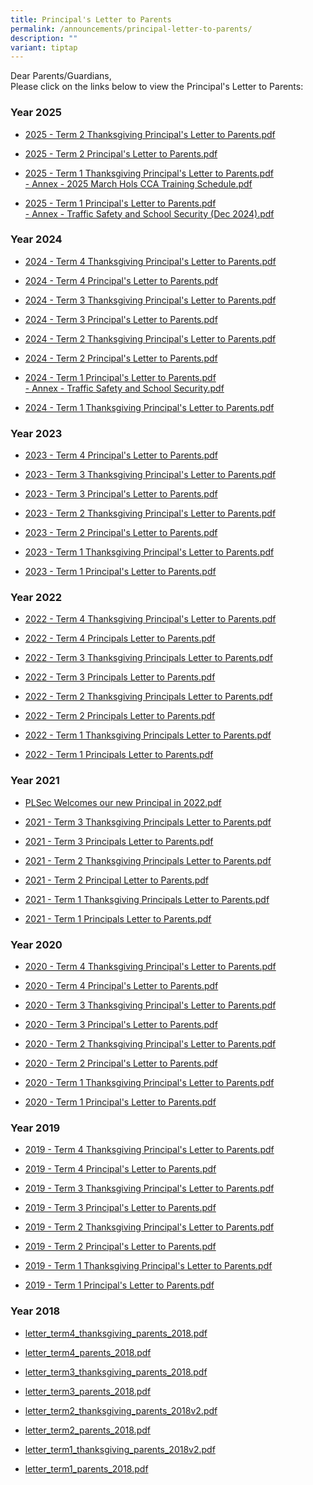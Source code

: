 ```yaml
---
title: Principal's Letter to Parents
permalink: /announcements/principal-letter-to-parents/
description: ""
variant: tiptap
---
```

<p>Dear Parents/Guardians,&nbsp;
<br>Please click on the links below to view the Principal's Letter to Parents:</p>
<h3>Year 2025</h3>
<ul data-tight="true" class="tight">
<li>
<p><a href="/files/2025___Term_2_Thanksgiving_Principal_s_Letter_to_Parents__final_.pdf" rel="noopener nofollow" target="_blank">2025 - Term 2 Thanksgiving Principal's Letter to Parents.pdf</a>
</p>
</li>
<li>
<p><a href="/files/2025___Term_2_Principal_s_Letter_to_Parents.pdf" rel="noopener nofollow" target="_blank">2025 - Term 2 Principal's Letter to Parents.pdf</a>
</p>
</li>
<li>
<p><a href="/files/2025___Term_1_Thanksgiving_Principal_s_Letter_to_Parents.pdf" rel="noopener nofollow" target="_blank">2025 - Term 1 Thanksgiving Principal's Letter to Parents.pdf</a>
<br><a href="/files/Annex___2025_March_Hols_CCA_Training_Schedule.pdf" rel="noopener nofollow" target="_blank">- Annex - 2025 March Hols CCA Training Schedule.pdf</a>
</p>
</li>
<li>
<p><a href="/files/2025___Term_1_Principal_s_Letter_to_Parents.pdf" rel="noopener nofollow" target="_blank">2025 - Term 1 Principal's Letter to Parents.pdf</a>
<br><a href="/files/Annex___Traffic_Safety_and_School_Security__Dec_2024_.pdf" rel="noopener nofollow" target="_blank">- Annex - Traffic Safety and School Security (Dec 2024).pdf</a>
</p>
</li>
</ul>
<h3>Year 2024</h3>
<ul data-tight="true" class="tight">
<li>
<p><a href="/files/2024___Term_4_Thanksgiving_Principal_s_Letter_to_Parents.pdf" rel="noopener noreferrer nofollow" target="_blank">2024 - Term 4 Thanksgiving Principal's Letter to Parents.pdf</a>
</p>
</li>
<li>
<p><a href="/files/2024___Term_4_Principal_s_Letter_to_Parents__final_.pdf" rel="noopener noreferrer nofollow" target="_blank">2024 - Term 4 Principal's Letter to Parents.pdf</a>
</p>
</li>
<li>
<p><a href="/files/2024___Term_3_Thanksgiving_Principal_s_Letter_to_Parents.pdf" rel="noopener noreferrer nofollow" target="_blank">2024 - Term 3 Thanksgiving Principal's Letter to Parents.pdf</a>
</p>
</li>
<li>
<p><a href="/files/2024___Term_3_Principal_s_Letter_to_Parents__final_.pdf" rel="noopener noreferrer nofollow" target="_blank">2024 - Term 3 Principal's Letter to Parents.pdf</a>
</p>
</li>
<li>
<p><a href="/files/2024___Term_2_Thanksgiving_Principal_s_Letter_to_Parents.pdf" rel="noopener noreferrer nofollow" target="_blank">2024 - Term 2 Thanksgiving Principal's Letter to Parents.pdf</a>
</p>
</li>
<li>
<p><a href="/files/2024___Term_2_Principal_s_Letter_to_Parents.pdf" rel="noopener noreferrer nofollow" target="_blank">2024 - Term 2 Principal's Letter to Parents.pdf</a>
</p>
</li>
<li>
<p><a href="/files/2024___Term_1_Principal_s_Letter_to_Parents.pdf" rel="noopener noreferrer nofollow" target="_blank">2024 - Term 1 Principal's Letter to Parents.pdf</a>
<br><a href="/files/Annex___Traffic_Safety_and_School_Security.pdf" rel="noopener noreferrer nofollow" target="_blank">- Annex - Traffic Safety and School Security.pdf</a>
</p>
</li>
<li>
<p><a href="/files/2024___Term_1_Thanksgiving_Principal_s_Letter_to_Parents.pdf" rel="noopener noreferrer nofollow" target="_blank">2024 - Term 1 Thanksgiving Principal's Letter to Parents.pdf</a>
</p>
</li>
</ul>
<h3>Year 2023</h3>
<ul>
<li>
<p><a href="/files/2023%20-%20term%204%20principal's%20letter%20to%20parents%20(final).pdf" rel="noopener noreferrer nofollow" target="_blank">2023 - Term 4 Principal's Letter to Parents.pdf</a>
</p>
</li>
<li>
<p><a href="/files/2023%20-%20term%203%20thanksgiving%20principal's%20letter%20to%20parents.pdf" rel="noopener noreferrer nofollow" target="_blank">2023 - Term 3 Thanksgiving Principal's Letter to Parents.pdf</a>
</p>
</li>
<li>
<p><a href="/files/2023%20-%20term%203%20principals%20letter%20to%20parents.pdf" rel="noopener noreferrer nofollow" target="_blank">2023 - Term 3 Principal's Letter to Parents.pdf</a>
</p>
</li>
<li>
<p><a href="/files/2023%20-%20term%202%20thanksgiving%20principals%20letter%20to%20parents.pdf" rel="noopener noreferrer nofollow" target="_blank">2023 - Term 2 Thanksgiving Principal's Letter to Parents.pdf</a>
</p>
</li>
<li>
<p><a href="/files/2023%20-%20Term%202%20Principals%20Letter%20to%20Parents.pdf" rel="noopener noreferrer nofollow" target="_blank">2023 - Term 2 Principal's Letter to Parents.pdf</a>
</p>
</li>
<li>
<p><a href="/files/2023%20-%20Term%201%20Thanksgiving%20Principals%20Letter%20to%20Parents.pdf" rel="noopener noreferrer nofollow" target="_blank">2023 - Term 1 Thanksgiving Principal's Letter to Parents.pdf</a>
<br>
</p>
</li>
<li>
<p><a href="/files/2023%20-%20Term%201%20Principals%20Letter%20to%20Parents.pdf" rel="noopener noreferrer nofollow" target="_blank">2023 - Term 1 Principal's Letter to Parents.pdf</a>
<br>
</p>
</li>
</ul>
<h3>Year 2022</h3>
<ul data-tight="true" class="tight">
<li>
<p><a href="/files/2022%20-%20Term%204%20Thanksgiving%20Principals%20Letter%20to%20Parents.pdf" rel="noopener noreferrer nofollow" target="_blank">2022 - Term 4 Thanksgiving Principal's Letter to Parents.pdf</a>
</p>
</li>
<li>
<p><a href="/files/2022%20-%20Term%204%20Principals%20Letter%20to%20Parents.pdf" rel="noopener noreferrer nofollow" target="_blank">2022 - Term 4 Principals Letter to Parents.pdf</a>
</p>
</li>
<li>
<p><a href="/files/2022%20-%20Term%203%20Thanksgiving%20Principals%20Letter%20to%20Parents.pdf" rel="noopener noreferrer nofollow" target="_blank">2022 - Term 3 Thanksgiving Principals Letter to Parents.pdf</a>
</p>
</li>
<li>
<p><a href="/files/2022%20-%20Term%203%20Principals%20Letter%20to%20Parents.pdf" rel="noopener noreferrer nofollow" target="_blank">2022 - Term 3 Principals Letter to Parents.pdf</a>
</p>
</li>
<li>
<p><a href="/files/2022%20-%20Term%202%20Thanksgiving%20Principals%20Letter%20to%20Parents.pdf" rel="noopener noreferrer nofollow" target="_blank">2022 - Term 2 Thanksgiving Principals Letter to Parents.pdf</a>
</p>
</li>
<li>
<p><a href="/files/2022%20-%20Term%202%20Principals%20Letter%20to%20Parents.pdf" rel="noopener noreferrer nofollow" target="_blank">2022 - Term 2 Principals Letter to Parents.pdf</a>
</p>
</li>
<li>
<p><a href="/files/2022%20-%20Term%201%20Thanksgiving%20Principals%20Letter%20to%20Parents.pdf" rel="noopener noreferrer nofollow" target="_blank">2022 - Term 1 Thanksgiving Principals Letter to Parents.pdf</a>
</p>
</li>
<li>
<p><a href="/files/2022%20-%20Term%201%20Principals%20Letter%20to%20Parents.pdf" rel="noopener noreferrer nofollow" target="_blank">2022 - Term 1 Principals Letter to Parents.pdf</a>
</p>
</li>
</ul>
<h3>Year 2021</h3>
<ul data-tight="true" class="tight">
<li>
<p><a href="/files/PLSec%20Welcomes%20our%20new%20Principal%20in%202022.pdf" rel="noopener noreferrer nofollow" target="_blank">PLSec Welcomes our new Principal in 2022.pdf</a>
</p>
</li>
<li>
<p><a href="/files/2021%20-%20Term%203%20Thanksgiving%20Principals%20Letter%20to%20Parents.pdf" rel="noopener noreferrer nofollow" target="_blank">2021 - Term 3 Thanksgiving Principals Letter to Parents.pdf</a>
</p>
</li>
<li>
<p><a href="/files/2021%20-%20Term%203%20Principals%20Letter%20to%20Parents.pdf" rel="noopener noreferrer nofollow" target="_blank">2021 - Term 3 Principals Letter to Parents.pdf</a>
</p>
</li>
<li>
<p><a href="/files/2021%20-%20Term%202%20Thanksgiving%20Principals%20Letter%20to%20Parents.pdf" rel="noopener noreferrer nofollow" target="_blank">2021 - Term 2 Thanksgiving Principals Letter to Parents.pdf</a>
</p>
</li>
<li>
<p><a href="/files/2021%20-%20Term%202%20Principal%20Letter%20to%20Parents.pdf" rel="noopener noreferrer nofollow" target="_blank">2021 - Term 2 Principal Letter to Parents.pdf</a>
</p>
</li>
<li>
<p><a href="/files/2021%20-%20Term%201%20Thanksgiving%20Principals%20Letter%20to%20Parents.pdf" rel="noopener noreferrer nofollow" target="_blank">2021 - Term 1 Thanksgiving Principals Letter to Parents.pdf</a>
</p>
</li>
<li>
<p><a href="/files/2021%20-%20Term%201%20Principals%20Letter%20to%20Parents.pdf" rel="noopener noreferrer nofollow" target="_blank">2021 - Term 1 Principals Letter to Parents.pdf</a>
</p>
</li>
</ul>
<h3>Year 2020</h3>
<ul data-tight="true" class="tight">
<li>
<p><a href="/files/2020%20-%20Term%204%20Thanksgiving%20Principal's%20Letter%20to%20Parents.pdf" rel="noopener noreferrer nofollow" target="_blank">2020 - Term 4 Thanksgiving Principal's Letter to Parents.pdf</a>
</p>
</li>
<li>
<p><a href="/files/2020%20-%20Term%204%20Principal's%20Letter%20to%20Parents_v2.pdf" rel="noopener noreferrer nofollow" target="_blank">2020 - Term 4 Principal's Letter to Parents.pdf</a>
</p>
</li>
<li>
<p><a href="/files/2020%20-%20Term%203%20Thanksgiving%20Principal's%20Letter%20to%20Parents.pdf" rel="noopener noreferrer nofollow" target="_blank">2020 - Term 3 Thanksgiving Principal's Letter to Parents.pdf</a>
</p>
</li>
<li>
<p><a href="/files/2020%20-%20Term%203%20Principal's%20Letter%20to%20Parents.pdf" rel="noopener noreferrer nofollow" target="_blank">2020 - Term 3 Principal's Letter to Parents.pdf</a>
</p>
</li>
<li>
<p><a href="/files/2020%20-%20Term%202%20Thanksgiving%20Principal's%20Letter%20to%20Parents.pdf" rel="noopener noreferrer nofollow" target="_blank">2020 - Term 2 Thanksgiving Principal's Letter to Parents.pdf</a>
</p>
</li>
<li>
<p><a href="/files/2020%20-%20Term%202%20Principal's%20Letter%20to%20Parents.pdf" rel="noopener noreferrer nofollow" target="_blank">2020 - Term 2 Principal's Letter to Parents.pdf</a>
</p>
</li>
<li>
<p><a href="/files/2020%20-%20Term%201%20Thanksgiving%20Principal's%20Letter%20to%20Parents.pdf" rel="noopener noreferrer nofollow" target="_blank">2020 - Term 1 Thanksgiving Principal's Letter to Parents.pdf</a>
</p>
</li>
<li>
<p><a href="/files/2020%20-%20Term%201%20Principal's%20Letter%20to%20Parents.pdf" rel="noopener noreferrer nofollow" target="_blank">2020 - Term 1 Principal's Letter to Parents.pdf</a>
</p>
</li>
</ul>
<h3>Year 2019</h3>
<ul data-tight="true" class="tight">
<li>
<p><a href="/files/2019%20-%20Term%204%20Thanksgiving%20Principal's%20Letter%20to%20Parents.pdf" rel="noopener noreferrer nofollow" target="_blank">2019 - Term 4 Thanksgiving Principal's Letter to Parents.pdf</a>
</p>
</li>
<li>
<p><a href="/files/2019%20-%20Term%204%20Principal's%20Letter%20to%20Parents.pdf" rel="noopener noreferrer nofollow" target="_blank">2019 - Term 4 Principal's Letter to Parents.pdf</a>
</p>
</li>
<li>
<p><a href="/files/2019%20-%20Term%203%20Thanksgiving%20Principal's%20Letter%20to%20Parents.pdf" rel="noopener noreferrer nofollow" target="_blank">2019 - Term 3 Thanksgiving Principal's Letter to Parents.pdf</a>
</p>
</li>
<li>
<p><a href="/files/2019%20-%20Term%203%20Principal's%20Letter%20to%20Parents.pdf" rel="noopener noreferrer nofollow" target="_blank">2019 - Term 3 Principal's Letter to Parents.pdf</a>
</p>
</li>
<li>
<p><a href="/files/2019%20-%20Term%202%20Thanksgiving%20Principal's%20Letter%20to%20Parents.pdf" rel="noopener noreferrer nofollow" target="_blank">2019 - Term 2 Thanksgiving Principal's Letter to Parents.pdf</a>
</p>
</li>
<li>
<p><a href="/files/2019%20-%20Term%202%20Principal's%20Letter%20to%20Parents.pdf" rel="noopener noreferrer nofollow" target="_blank">2019 - Term 2 Principal's Letter to Parents.pdf</a>
</p>
</li>
<li>
<p><a href="/files/2019%20-%20Term%201%20Thanksgiving%20Principal's%20Letter%20to%20Parents.pdf" rel="noopener noreferrer nofollow" target="_blank">2019 - Term 1 Thanksgiving Principal's Letter to Parents.pdf</a>
</p>
</li>
<li>
<p><a href="/files/2019%20-%20Term%201%20Principal's%20Letter%20to%20Parents.pdf" rel="noopener noreferrer nofollow" target="_blank">2019 - Term 1 Principal's Letter to Parents.pdf</a>
</p>
</li>
</ul>
<h3>Year 2018</h3>
<ul data-tight="true" class="tight">
<li>
<p><a href="/files/letter_term4_thanksgiving_parents_2018.pdf" rel="noopener noreferrer nofollow" target="_blank">letter_term4_thanksgiving_parents_2018.pdf</a>
</p>
</li>
<li>
<p><a href="/files/letter_term4_parents_2018.pdf" rel="noopener noreferrer nofollow" target="_blank">letter_term4_parents_2018.pdf</a>
</p>
</li>
<li>
<p><a href="/files/letter_term3_thanksgiving_parents_2018.pdf" rel="noopener noreferrer nofollow" target="_blank">letter_term3_thanksgiving_parents_2018.pdf</a>
</p>
</li>
<li>
<p><a href="/files/letter_term3_parents_2018.pdf" rel="noopener noreferrer nofollow" target="_blank">letter_term3_parents_2018.pdf</a>
</p>
</li>
<li>
<p><a href="/files/letter_term2_thanksgiving_parents_2018v2.pdf" rel="noopener noreferrer nofollow" target="_blank">letter_term2_thanksgiving_parents_2018v2.pdf</a>
</p>
</li>
<li>
<p><a href="/files/letter_term2_parents_2018.pdf" rel="noopener noreferrer nofollow" target="_blank">letter_term2_parents_2018.pdf</a>
</p>
</li>
<li>
<p><a href="/files/letter_term1_thanksgiving_parents_2018v2.pdf" rel="noopener noreferrer nofollow" target="_blank">letter_term1_thanksgiving_parents_2018v2.pdf</a>
</p>
</li>
<li>
<p><a href="/files/letter_term1_parents_2018.pdf" rel="noopener noreferrer nofollow" target="_blank">letter_term1_parents_2018.pdf</a>
</p>
</li>
</ul>
<p></p>